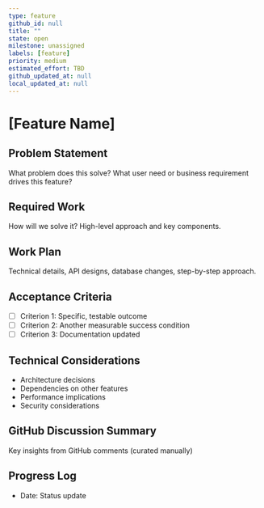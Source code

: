 ```yaml
---
type: feature
github_id: null
title: ""
state: open
milestone: unassigned
labels: [feature]
priority: medium
estimated_effort: TBD
github_updated_at: null
local_updated_at: null
---
```


# [Feature Name]

## Problem Statement
What problem does this solve? What user need or business requirement drives this feature?

## Required Work
How will we solve it? High-level approach and key components.

## Work Plan
Technical details, API designs, database changes, step-by-step approach.

## Acceptance Criteria
- [ ] Criterion 1: Specific, testable outcome
- [ ] Criterion 2: Another measurable success condition
- [ ] Criterion 3: Documentation updated

## Technical Considerations
- Architecture decisions
- Dependencies on other features
- Performance implications
- Security considerations

## GitHub Discussion Summary
Key insights from GitHub comments (curated manually)

## Progress Log
- Date: Status update